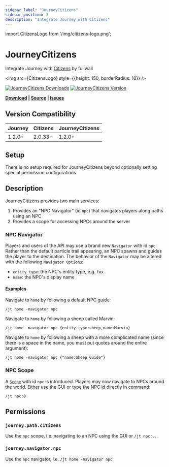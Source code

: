 ```yaml
---
sidebar_label: "JourneyCitizens"
sidebar_position: 3
description: "Integrate Journey with Citizens"
---
```


import CitizensLogo from '/img/citizens-logo.png';

# JourneyCitizens

Integrate Journey with [Citizens](https://wiki.citizensnpcs.co/Citizens_Wiki) by fullwall

<img src={CitizensLogo} style={{height: 150, borderRadius: 10}} />

[![JourneyCitizens Downloads](https://img.shields.io/modrinth/dt/journeycitizens?style=for-the-badge&color=D06262)](https://modrinth.com/plugin/journeycitizens)
[![JourneyCitizens Version](https://img.shields.io/modrinth/v/journeycitizens?style=for-the-badge&color=D06262)](https://modrinth.com/plugin/journeycitizens)

**[Download](https://modrinth.com/plugin/journeycitizens) |
[Source](https://github.com/whimxiqal/journey/tree/main/integrations/citizens) |
[Issues](https://github.com/whimxiqal/journey/issues)**

## Version Compatibility

| Journey | Citizens | JourneyCitizens |
| :------ | :------- | :-------------- |
| 1.2.0+  | 2.0.33+  | 1.2.0+          |

## Setup

There is no setup required for JourneyCitizens beyond optionally setting special permission configurations.

## Description

JourneyCitizens provides two main services:

1. Provides an "NPC Navigator" (id `npc`) that navigates players along paths using an NPC
1. Provides a scope for accessing NPCs around the server

### NPC Navigator

Players and users of the API may use a brand new `Navigator` with id `npc`. Rather than the default particle trail appearing, an NPC spawns and guides the player to the destination. The behavior of the `Navigator` may be altered with the following `Navigator Options`:

- `entity_type`: the NPC's entity type, e.g. `fox`
- `name`: the NPC's display name

#### Examples

Navigate to `home` by following a default NPC guide:

```
/jt home -navigator npc
```

Navigate to `home` by following a sheep called Marvin:

```
/jt home -navigator npc {entity_type:sheep,name:Marvin}
```

Navigate to `home` by following a sheep with a more complicated name (since there is a space in the name, you must put quotes around the entire argument):

```
/jt home -navigator npc {"name:Sheep Guide"}
```

### NPC Scope

A [`Scope`](/docs/dev/scopes.md) with id `npc` is introduced. Players may now navigate to NPCs around the world. Either use the GUI or type the NPC id directly in command:

```
/jt npc:0
```

## Permissions

### `journey.path.citizens`

Use the `npc` scope, i.e. navigating to an NPC using the GUI or `/jt npc:...`

### `journey.navigator.npc`

Use the `npc` navigator, i.e. `/jt home -navigator npc`
